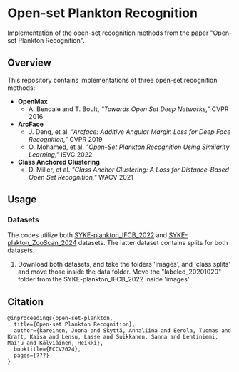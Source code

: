 # Open-set Plankton Recognition

Implementation of the open-set recognition methods from the paper "Open-set Plankton Recognition".

## Overview
This repository contains implementations of three open-set recognition methods:
- **OpenMax** 
    - A. Bendale and T. Boult, *"Towards Open Set Deep Networks,"* CVPR 2016
- **ArcFace** 
    - J. Deng, et al. *"Arcface: Additive Angular Margin Loss for Deep Face Recognition,"* CVPR 2019
    - O. Mohamed, et al. *"Open-Set Plankton Recognition Using Similarity Learning,"* ISVC 2022
- **Class Anchored Clustering**
    - D. Miller, et al. *"Class Anchor Clustering: A Loss for Distance-Based Open Set Recognition,"* WACV 2021

## Usage

### Datasets
The codes utilize both [SYKE-plankton_IFCB_2022](https://doi.org/10.23728/b2share.abf913e5a6ad47e6baa273ae0ed6617a) and [SYKE-plakton_ZooScan_2024](https://doi.org/10.23729/fa115087-2698-4aa5-aedd-11e260b9694d) datasets. The latter dataset contains splits for both datasets.

1. Download both datasets, and take the folders 'images', and 'class splits' and move those inside the data folder. Move the "labeled_20201020" folder from the SYKE-plankton_IFCB_2022 inside 'images'




## Citation

```text
@inproceedings{open-set-plankton,
  title={Open-set Plankton Recognition},
  author={kareinen, Joona and Skyttä, Annaliina and Eerola, Tuomas and Kraft, Kaisa and Lensu, Lasse and Suikkanen, Sanna and Lehtiniemi, Maiju and Kälviäinen, Heikki},
  booktitle={ECCV2024},
  pages={???}
}
```